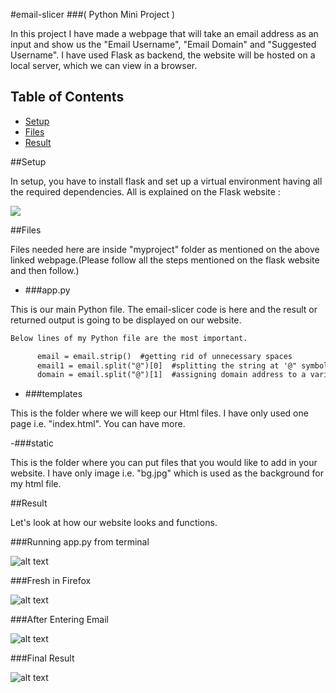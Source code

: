 #email-slicer
###( Python Mini Project )

In this project I have made a webpage that will take an email address as an  input and show us the "Email Username", "Email Domain" and "Suggested Username".
I have used Flask as backend, the website will be hosted on a local server, which we can view in a browser.

## Table of Contents

- [Setup](#Setup)
- [Files](#Files)
- [Result](#Result)

##Setup

In setup, you have to install flask and set up a virtual environment having all the required dependencies. All is explained on the Flask website :

<a href="https://flask.palletsprojects.com/en/2.1.x/installation/#python-version"><img src="https://flask.palletsprojects.com/en/2.1.x/_static/flask-icon.png"></a>

##Files

Files needed here are inside "myproject" folder as mentioned on the above linked webpage.(Please follow all the steps mentioned on the flask website and then follow.)
 
 - ###app.py
 
 This is our main Python file. The email-slicer code is here and the result or returned output is going to be displayed on our website.
 
 ```txt
 Below lines of my Python file are the most important.
 
       email = email.strip()  #getting rid of unnecessary spaces
       email1 = email.split("@")[0]  #splitting the string at '@" symbol 
       domain = email.split("@")[1]  #assigning domain address to a variable
```
 
 - ###templates
 
 This is the folder where we will keep our Html files. I have only used one page i.e. "index.html". You can have more.
 
 -###static
 
 This is the folder where you can put files that you would like to add in your website. I have only image i.e. "bg.jpg" which is used as the background for my html file.
 
 ##Result
 
 Let's look at how our website looks and functions.
 
 ###Running app.py from terminal
 
 ![alt text](https://github.com/etank0/email-slicer/blob/images/11.png?raw=true)
  
 ###Fresh in Firefox
 
 ![alt text](https://github.com/etank0/email-slicer/blob/images/12.png?raw=true)
 
 ###After Entering Email
 
 ![alt text](https://github.com/etank0/email-slicer/blob/images/13.png?raw=true)
 
 ###Final Result
 
 ![alt text](https://github.com/etank0/email-slicer/blob/images/11.png?raw=true)
 


